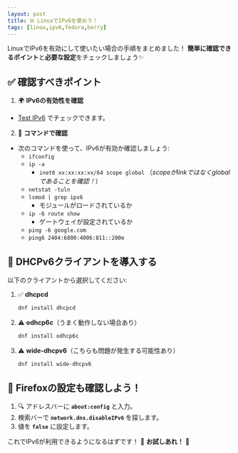 ```yaml
---
layout: post
title: 🌐 LinuxでIPv6を使おう！
tags: [linux,ipv6,fedora,berry]
---
```


LinuxでIPv6を有効にして使いたい場合の手順をまとめました！
**簡単に確認できるポイント**と**必要な設定**をチェックしましょう✨

## ✅ 確認すべきポイント

1. 🌍 **IPv6の有効性を確認**
  - [Test IPv6](https://test-ipv6.com/index.html.ja_JP) でチェックできます。

2. 📜 **コマンドで確認**
  - 次のコマンドを使って、IPv6が有効か確認しましょう:
    - `ifconfig`
    - `ip -a`
      - `inet6 xx:xx:xx:xx/64 scope global` （*scopeがlinkではなくglobalであることを確認！*）
    - `netstat -tuln`
    - `lsmod | grep ipv6`
      - モジュールがロードされているか
    - `ip -6 route show`
      - ゲートウェイが設定されているか
    - `ping -6 google.com`
    - `ping6 2404:6800:4006:811::200e`

## 📡 DHCPv6クライアントを導入する

以下のクライアントから選択してください:

1. ✅ **dhcpcd**
   ```bash
   dnf install dhcpcd
   ```

2. ⚠️ **odhcp6c**（うまく動作しない場合あり）
   ```bash
   dnf install odhcp6c
   ```

3. ⚠️ **wide-dhcpv6**（こちらも問題が発生する可能性あり）
   ```bash
   dnf install wide-dhcpv6
   ```

## 🔧 Firefoxの設定も確認しよう！

1. 🔍 アドレスバーに **`about:config`** と入力。
2. 検索バーで **`network.dns.disableIPv6`** を探します。
3. 値を **`false`** に設定します。

これでIPv6が利用できるようになるはずです！
🌟 **お試しあれ！** 🌟
